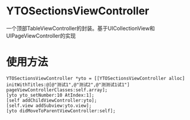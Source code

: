 # YTOSectionsViewController
一个顶部TableViewController的封装。基于UICollectionView和UIPageViewController的实现

# 使用方法
    YTOSectionsViewController *yto = [[YTOSectionsViewController alloc] initWithTitles:@[@"测试1",@"测试2",@"测测试1试1"] pageViewControllerClasses:self.array];
    [yto yto_setNumber:10 AtIndex:1];
    [self addChildViewController:yto];
    [self.view addSubview:yto.view];
    [yto didMoveToParentViewController:self];
